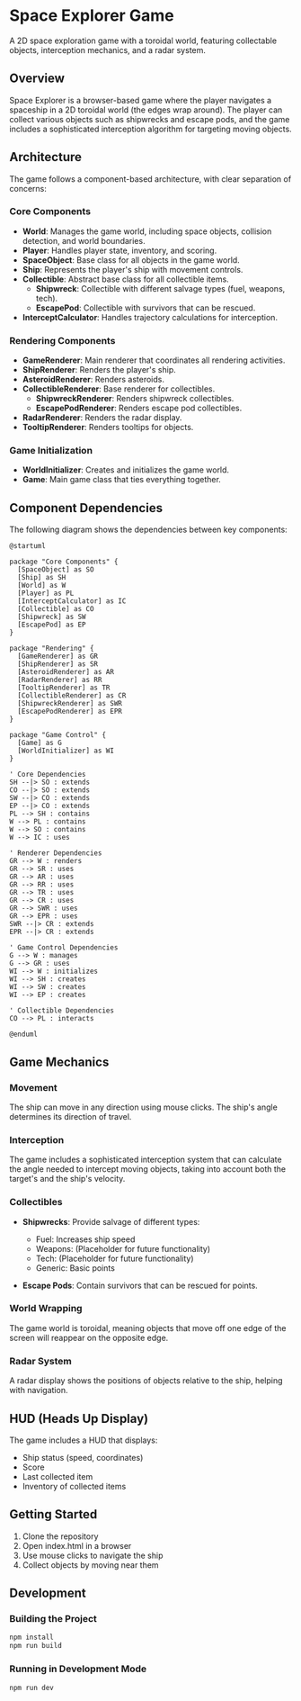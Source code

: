 # Space Explorer Game

A 2D space exploration game with a toroidal world, featuring collectable objects, interception mechanics, and a radar system.

## Overview

Space Explorer is a browser-based game where the player navigates a spaceship in a 2D toroidal world (the edges wrap around). The player can collect various objects such as shipwrecks and escape pods, and the game includes a sophisticated interception algorithm for targeting moving objects.

## Architecture

The game follows a component-based architecture, with clear separation of concerns:

### Core Components

- **World**: Manages the game world, including space objects, collision detection, and world boundaries.
- **Player**: Handles player state, inventory, and scoring.
- **SpaceObject**: Base class for all objects in the game world.
- **Ship**: Represents the player's ship with movement controls.
- **Collectible**: Abstract base class for all collectible items.
  - **Shipwreck**: Collectible with different salvage types (fuel, weapons, tech).
  - **EscapePod**: Collectible with survivors that can be rescued.
- **InterceptCalculator**: Handles trajectory calculations for interception.

### Rendering Components

- **GameRenderer**: Main renderer that coordinates all rendering activities.
- **ShipRenderer**: Renders the player's ship.
- **AsteroidRenderer**: Renders asteroids.
- **CollectibleRenderer**: Base renderer for collectibles.
  - **ShipwreckRenderer**: Renders shipwreck collectibles.
  - **EscapePodRenderer**: Renders escape pod collectibles.
- **RadarRenderer**: Renders the radar display.
- **TooltipRenderer**: Renders tooltips for objects.

### Game Initialization

- **WorldInitializer**: Creates and initializes the game world.
- **Game**: Main game class that ties everything together.

## Component Dependencies

The following diagram shows the dependencies between key components:

```plantuml
@startuml

package "Core Components" {
  [SpaceObject] as SO
  [Ship] as SH
  [World] as W
  [Player] as PL
  [InterceptCalculator] as IC
  [Collectible] as CO
  [Shipwreck] as SW
  [EscapePod] as EP
}

package "Rendering" {
  [GameRenderer] as GR
  [ShipRenderer] as SR
  [AsteroidRenderer] as AR
  [RadarRenderer] as RR
  [TooltipRenderer] as TR
  [CollectibleRenderer] as CR
  [ShipwreckRenderer] as SWR
  [EscapePodRenderer] as EPR
}

package "Game Control" {
  [Game] as G
  [WorldInitializer] as WI
}

' Core Dependencies
SH --|> SO : extends
CO --|> SO : extends
SW --|> CO : extends
EP --|> CO : extends
PL --> SH : contains
W --> PL : contains
W --> SO : contains
W --> IC : uses

' Renderer Dependencies
GR --> W : renders
GR --> SR : uses
GR --> AR : uses
GR --> RR : uses
GR --> TR : uses
GR --> CR : uses
GR --> SWR : uses
GR --> EPR : uses
SWR --|> CR : extends
EPR --|> CR : extends

' Game Control Dependencies
G --> W : manages
G --> GR : uses
WI --> W : initializes
WI --> SH : creates
WI --> SW : creates
WI --> EP : creates

' Collectible Dependencies
CO --> PL : interacts

@enduml
```

## Game Mechanics

### Movement

The ship can move in any direction using mouse clicks. The ship's angle determines its direction of travel.

### Interception

The game includes a sophisticated interception system that can calculate the angle needed to intercept moving objects, taking into account both the target's and the ship's velocity.

### Collectibles

- **Shipwrecks**: Provide salvage of different types:
  - Fuel: Increases ship speed
  - Weapons: (Placeholder for future functionality)
  - Tech: (Placeholder for future functionality)
  - Generic: Basic points
  
- **Escape Pods**: Contain survivors that can be rescued for points.

### World Wrapping

The game world is toroidal, meaning objects that move off one edge of the screen will reappear on the opposite edge.

### Radar System

A radar display shows the positions of objects relative to the ship, helping with navigation.

## HUD (Heads Up Display)

The game includes a HUD that displays:
- Ship status (speed, coordinates)
- Score
- Last collected item
- Inventory of collected items

## Getting Started

1. Clone the repository
2. Open index.html in a browser
3. Use mouse clicks to navigate the ship
4. Collect objects by moving near them

## Development

### Building the Project

```bash
npm install
npm run build
```

### Running in Development Mode

```bash
npm run dev
``` 